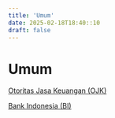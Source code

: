 ```yaml
---
title: 'Umum'
date: 2025-02-18T18:40::10
draft: false
---
```


# Umum

[Otoritas Jasa Keuangan (OJK)](<Umum%20165ecfcbaa4780a98d79e8d3144f34d3/Otoritas%20Jasa%20Keuangan%20(OJK)%20165ecfcbaa4780aea43de0a6671c9b12.md>)

[Bank Indonesia (BI)](<Umum%20165ecfcbaa4780a98d79e8d3144f34d3/Bank%20Indonesia%20(BI)%20165ecfcbaa478062a838ebbea085a4c0.md>)
